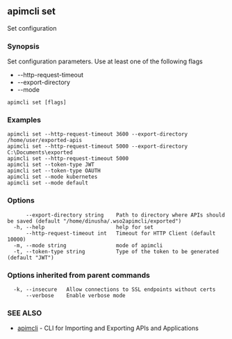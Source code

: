 ## apimcli set

Set configuration

### Synopsis


Set configuration parameters. Use at least one of the following flags
* --http-request-timeout <time-in-milli-seconds>
* --export-directory <path-to-directory-where-apis-should-be-saved>
* --mode <mode-of-apimcli>

```
apimcli set [flags]
```

### Examples

```
apimcli set --http-request-timeout 3600 --export-directory /home/user/exported-apis
apimcli set --http-request-timeout 5000 --export-directory C:\Documents\exported
apimcli set --http-request-timeout 5000
apimcli set --token-type JWT
apimcli set --token-type OAUTH
apimcli set --mode kubernetes
apimcli set --mode default
```

### Options

```
      --export-directory string    Path to directory where APIs should be saved (default "/home/dinusha/.wso2apimcli/exported")
  -h, --help                       help for set
      --http-request-timeout int   Timeout for HTTP Client (default 10000)
  -m, --mode string                mode of apimcli
  -t, --token-type string          Type of the token to be generated (default "JWT")
```

### Options inherited from parent commands

```
  -k, --insecure   Allow connections to SSL endpoints without certs
      --verbose    Enable verbose mode
```

### SEE ALSO
* [apimcli](apimcli.md)	 - CLI for Importing and Exporting APIs and Applications

